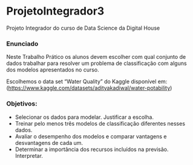 # ProjetoIntegrador3
Projeto Integrador do curso de Data Science da Digital House

### Enunciado

Neste Trabalho Prático os alunos devem escolher com qual conjunto de dados trabalhar
para resolver um problema de classificação com alguns dos modelos apresentados no
curso.


Escolhemos o data set “Water Quality” do Kaggle disponível em:
(<https://www.kaggle.com/datasets/adityakadiwal/water-potability>)


### Objetivos:
* Selecionar os dados para modelar. Justificar a escolha.
* Treinar pelo menos três modelos de classificação diferentes nesses dados.
* Avaliar o desempenho dos modelos e comparar vantagens e desvantagens de cada
um.
* Determinar a importância dos recursos incluídos na previsão. Interpretar.
